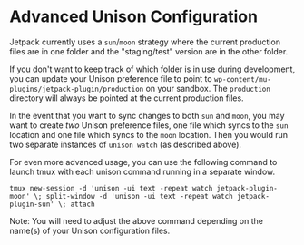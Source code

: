   # Advanced Unison Configuration

  Jetpack currently uses a `sun`/`moon` strategy where the current production files are in one folder and the "staging/test" version are in the other folder.

  If you don't want to keep track of which folder is in use during development, you can update your Unison preference file to point to `wp-content/mu-plugins/jetpack-plugin/production` on your sandbox. The `production` directory will always be pointed at the current production files.
  
  In the event that you want to sync changes to both `sun` and `moon`, you may want to create _two_ Unison preference files, one file which syncs to the `sun` location and one file which syncs to the `moon` location. Then you would run two separate instances of `unison watch` (as described above).

  For even more advanced usage, you can use the following command to launch tmux with each unison command running in a separate window.

  ```
  tmux new-session -d 'unison -ui text -repeat watch jetpack-plugin-moon' \; split-window -d 'unison -ui text -repeat watch jetpack-plugin-sun' \; attach
  ```

  Note: You will need to adjust the above command depending on the name(s) of your Unison configuration files.